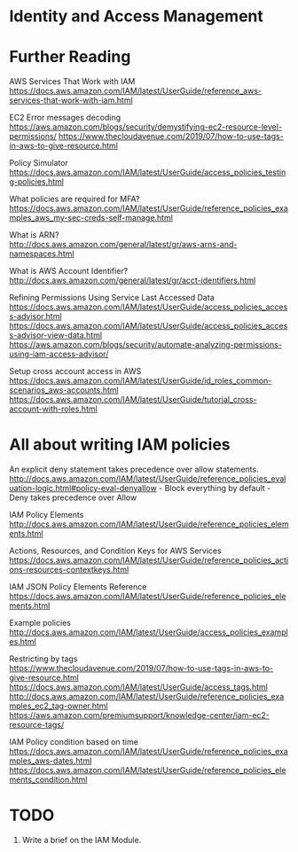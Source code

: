 # Identity and Access Management

# Further Reading

AWS Services That Work with IAM\
https://docs.aws.amazon.com/IAM/latest/UserGuide/reference_aws-services-that-work-with-iam.html

EC2 Error messages decoding\
https://aws.amazon.com/blogs/security/demystifying-ec2-resource-level-permissions/
https://www.thecloudavenue.com/2019/07/how-to-use-tags-in-aws-to-give-resource.html

Policy Simulator\
https://docs.aws.amazon.com/IAM/latest/UserGuide/access_policies_testing-policies.html

What policies are required for MFA?\
https://docs.aws.amazon.com/IAM/latest/UserGuide/reference_policies_examples_aws_my-sec-creds-self-manage.html

What is ARN?\
http://docs.aws.amazon.com/general/latest/gr/aws-arns-and-namespaces.html

What is AWS Account Identifier?\
http://docs.aws.amazon.com/general/latest/gr/acct-identifiers.html

Refining Permissions Using Service Last Accessed Data\
https://docs.aws.amazon.com/IAM/latest/UserGuide/access_policies_access-advisor.html
https://docs.aws.amazon.com/IAM/latest/UserGuide/access_policies_access-advisor-view-data.html
https://aws.amazon.com/blogs/security/automate-analyzing-permissions-using-iam-access-advisor/

Setup cross account access in AWS\
https://docs.aws.amazon.com/IAM/latest/UserGuide/id_roles_common-scenarios_aws-accounts.html
https://docs.aws.amazon.com/IAM/latest/UserGuide/tutorial_cross-account-with-roles.html

# All about writing IAM policies

An explicit deny statement takes precedence over allow statements.\
http://docs.aws.amazon.com/IAM/latest/UserGuide/reference_policies_evaluation-logic.html#policy-eval-denyallow
	- Block everything by default
	- Deny takes precedence over Allow

IAM Policy Elements\
http://docs.aws.amazon.com/IAM/latest/UserGuide/reference_policies_elements.html

Actions, Resources, and Condition Keys for AWS Services\
https://docs.aws.amazon.com/IAM/latest/UserGuide/reference_policies_actions-resources-contextkeys.html

IAM JSON Policy Elements Reference\
https://docs.aws.amazon.com/IAM/latest/UserGuide/reference_policies_elements.html

Example policies\
http://docs.aws.amazon.com/IAM/latest/UserGuide/access_policies_examples.html

Restricting by tags\
https://www.thecloudavenue.com/2019/07/how-to-use-tags-in-aws-to-give-resource.html
https://docs.aws.amazon.com/IAM/latest/UserGuide/access_tags.html
http://docs.aws.amazon.com/IAM/latest/UserGuide/reference_policies_examples_ec2_tag-owner.html
https://aws.amazon.com/premiumsupport/knowledge-center/iam-ec2-resource-tags/

IAM Policy condition based on time\
https://docs.aws.amazon.com/IAM/latest/UserGuide/reference_policies_examples_aws-dates.html
https://docs.aws.amazon.com/IAM/latest/UserGuide/reference_policies_elements_condition.html


# TODO

1. Write a brief on the IAM Module.